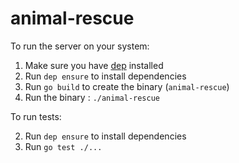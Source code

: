 # animal-rescue

To run the server on your system:

1. Make sure you have [dep](https://github.com/golang/dep) installed
2. Run `dep ensure` to install dependencies 
3. Run `go build` to create the binary (`animal-rescue`)
4. Run the binary : `./animal-rescue`

To run tests:

2. Run `dep ensure` to install dependencies
2. Run `go test ./...`
